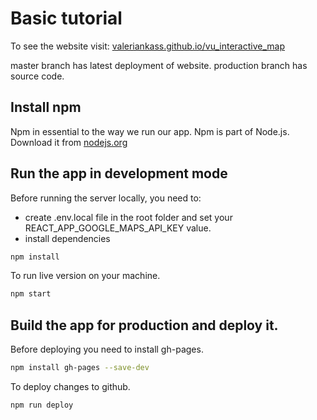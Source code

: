 # Basic tutorial

To see the website visit: [valeriankass.github.io/vu_interactive_map](http://valeriankass.github.io/VU_Interactive_map/)

master branch has latest deployment of website. production branch has source code.

## Install npm

Npm in essential to the way we run our app. Npm is part of Node.js. Download it from [nodejs.org](https://nodejs.org/en/download/)

## Run the app in development mode

Before running the server locally, you need to:
- create .env.local file in the root folder and set your REACT_APP_GOOGLE_MAPS_API_KEY value.
- install dependencies
```bash
npm install
```

To run live version on your machine.
```bash
npm start
```

## Build the app for production and deploy it.

Before deploying you need to install gh-pages.
```bash
npm install gh-pages --save-dev
```

To deploy changes to github.
```bash
npm run deploy
```
